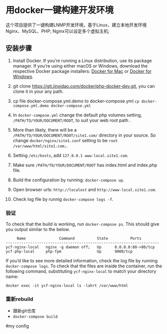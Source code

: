 # 用docker一键构建开发环境

这个项目提供了一键构建LNMP开发环境，基于Linux，建立本地开发环境Nginx、MySQL、PHP;
Nginx可以设定多个虚拟主机;



## 安装步骤


1. Install Docker. If you’re running a Linux distribution, use its package manager. If you’re using either macOS or Windows, download the respective Docker package installers: [Docker for Mac](https://docs.docker.com/docker-for-mac/) or [Docker for Windows](https://docs.docker.com/docker-for-windows/).

2. git clone https://git.jinxidao.com/docker/php-docker-dev.git, you can clone it in your any path.

3. cp file docker-compose.yml.demo to docker-compose.yml `cp docker-compose.yml.demo docker-compose.yml`

4. In `docker-compose.yml` change the default php volumes  setting, `/PATH/TO/YOUR/DOCUMENT/ROOT`, to suit your web root path . 

5. More than likely, there will be a `/PATH/TO/YOUR/DOCUMENT/ROOT/site1.com/` directory in your source. So change  `docker/nginx/site1.conf` setting to be `root /var/www/html/site1.com;`.

6. Setting  `/etc/hosts`, add `127.0.0.1 www-local.site1.com`.

7. Make sure `/PATH/TO/YOUR/DOCUMENT/ROOT` has index.html and index.php file.

8. Build the configuration by running: `docker-compose up`.

9. Open browser urls: `http://localost` and `http://www-local.site1.com`.

10. Check log file by runnig `docker-compose logs -f`.


### 验证

To check that the build is working, run `docker-compose ps`.
This should give you output similar to the below.

```console
     Name               Command          State          Ports
---------------------------------------------------------------------
ycf-nginx-local   nginx -g daemon off;   Up      0.0.0.0:80->80/tcp
ycf-php-local     php-fpm                Up      9000/tcp

```

If you’d like to see more detailed information, check the log file by running `docker-compose logs`.
To check that the files are inside the container, run the following command, substituting `ycf-nginx-local` to match your directory name:

```console
docker exec -it ycf-nginx-local ls -lahrt /var/www/html

```

### 重新rebuild

* 跟新git仓库
* `docker-compose build`

#my config
